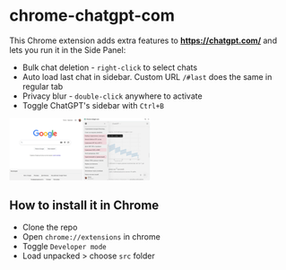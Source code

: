 # chrome-chatgpt-com

This Chrome extension adds extra features to **https://chatgpt.com/** and lets you run it in the Side Panel:

- Bulk chat deletion - `right-click` to select chats  
- Auto load last chat in sidebar. Custom URL `/#last` does the same in regular tab  
- Privacy blur - `double-click` anywhere to activate  
- Toggle ChatGPT's sidebar with `Ctrl+B`

<img src="https://github.com/dpikalov/chatgpt-in-popup-chrome/blob/main/artworks/screenshot.png?raw=true" width="50%">

## How to install it in Chrome
- Clone the repo
- Open ```chrome://extensions``` in chrome
- Toggle ```Developer mode```
- Load unpacked > choose ```src``` folder
  



